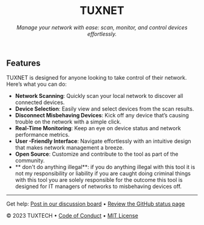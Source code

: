 <header>

<!--
  <<< Author notes: Tool header >>>
  Include a brief description of the TUXNET tool and its purpose.
-->

# TUXNET

_Manage your network with ease: scan, monitor, and control devices effortlessly._

</header>

<!--
  <<< Author notes: Tool features >>>
  Highlight the key functionalities of TUXNET.
-->

## Features

TUXNET is designed for anyone looking to take control of their network. Here’s what you can do:

- **Network Scanning**: Quickly scan your local network to discover all connected devices.
- **Device Selection**: Easily view and select devices from the scan results.
- **Disconnect Misbehaving Devices**: Kick off any device that’s causing trouble on the network with a simple click.
- **Real-Time Monitoring**: Keep an eye on device status and network performance metrics.
- **User -Friendly Interface**: Navigate effortlessly with an intuitive design that makes network management a breeze.
- **Open Source**: Customize and contribute to the tool as part of the community.
- ** don't do anything illegal**: if you do anything illegal with this tool it is not my responsibility or liability if you are caught doing criminal things with this tool you are solely responsible for the outcome this tool is designed for IT managers of networks to misbehaving devices off.

<footer>

<!--
  <<< Author notes: Footer >>>
  Add links for support, contributions, and licensing.
-->

---

Get help: [Post in our discussion board](https://github.com/orgs/your-org/discussions) &bull; [Review the GitHub status page](https://www.githubstatus.com/)

&copy; 2023 TUXTECH &bull; [Code of Conduct](https://www.contributor-covenant.org/version/2/1/code_of_conduct/code_of_conduct.md) &bull; [MIT License](https://gh.io/mit)

</footer>
